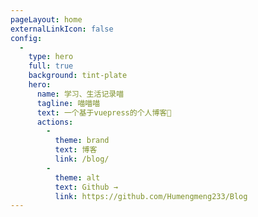 ```yaml
---
pageLayout: home
externalLinkIcon: false
config:
  -
    type: hero
    full: true
    background: tint-plate
    hero:
      name: 学习、生活记录喵
      tagline: 喵喵喵
      text: 一个基于vuepress的个人博客🤪
      actions:
        -
          theme: brand
          text: 博客
          link: /blog/
        -
          theme: alt
          text: Github →
          link: https://github.com/Humengmeng233/Blog
---
```

